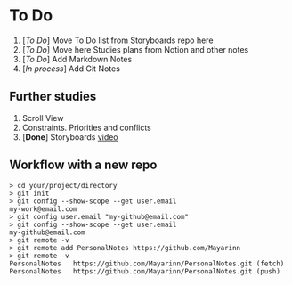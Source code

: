 # To Do

1. [*To Do*] Move To Do list from Storyboards repo here
2. [*To Do*] Move here Studies plans from Notion and other notes
3. [*To Do*] Add Markdown Notes
4. [*In process*] Add Git Notes

## Further studies

1. Scroll View
2. Constraints. Priorities and conflicts
3. [**Done**] Storyboards [video](https://www.youtube.com/watch?v=EYx3Hxs88zE&ab_channel=%D0%92%D0%BE%D0%B9%D1%82%D0%B8%D0%B2IT)


## Workflow with a new repo

```
> cd your/project/directory
> git init
> git config --show-scope --get user.email
my-work@email.com
> git config user.email "my-github@email.com"
> git config --show-scope --get user.email
my-github@email.com
> git remote -v
> git remote add PersonalNotes https://github.com/Mayarinn
> git remote -v
PersonalNotes	https://github.com/Mayarinn/PersonalNotes.git (fetch)
PersonalNotes	https://github.com/Mayarinn/PersonalNotes.git (push)
```
